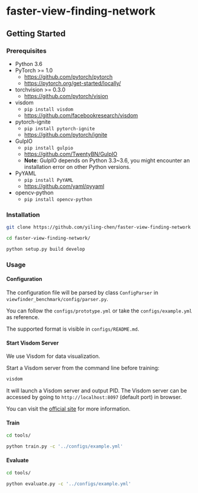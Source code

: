 # faster-view-finding-network

## Getting Started

### Prerequisites

- Python 3.6
- PyTorch >= 1.0
    - https://github.com/pytorch/pytorch
    - https://pytorch.org/get-started/locally/
- torchvision >= 0.3.0
    - https://github.com/pytorch/vision
- visdom
    - `pip install visdom`
    - https://github.com/facebookresearch/visdom
- pytorch-ignite
    - `pip install pytorch-ignite`
    - https://github.com/pytorch/ignite
- GulpIO
    - `pip install gulpio`
    - https://github.com/TwentyBN/GulpIO
    - **Note**: GulpIO depends on Python 3.3~3.6, you might encounter an installation error on other Python versions.
- PyYAML
    - `pip install PyYAML`
    - https://github.com/yaml/pyyaml
- opencv-python
    - `pip install opencv-python`

### Installation

```bash
git clone https://github.com/yiling-chen/faster-view-finding-network

cd faster-view-finding-network/

python setup.py build develop
```

### Usage

#### Configuration

The configuration file will be parsed by class `ConfigParser` in `viewfinder_benchmark/config/parser.py`.

You can follow the `configs/prototype.yml` or take the `configs/example.yml` as reference. 

The supported format is visible in `configs/README.md`.  


#### Start Visdom Server

We use Visdom for data visualization.

Start a Visdom server from the command line before training:

```bash
visdom
```

It will launch a Visdom server and output PID. The Visdom server can be accessed by going to 
`http://localhost:8097` (default port) in browser.

You can visit the [official site](https://github.com/facebookresearch/visdom#usage)
for more information.


#### Train

```bash
cd tools/

python train.py -c '../configs/example.yml'
```

#### Evaluate
 
```bash
cd tools/

python evaluate.py -c '../configs/example.yml'
```
